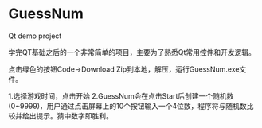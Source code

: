 # GuessNum
Qt demo project

学完QT基础之后的一个非常简单的项目，主要为了熟悉Qt常用控件和开发逻辑。

点击绿色的按钮Code->Download Zip到本地，解压，运行GuessNum.exe文件。

1.选择游戏时间，点击开始
2.GuessNum会在点击Start后创建一个随机数(0~9999)，用户通过点击屏幕上的10个按钮输入一个4位数，程序将与随机数比较并给出提示。猜中数字即胜利。
